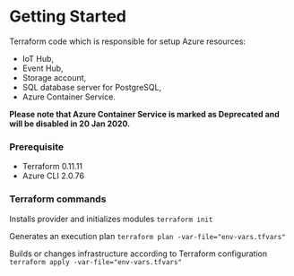 # Getting Started
Terraform code which is responsible for setup Azure resources:
* IoT Hub,
* Event Hub,
* Storage account,
* SQL database server for PostgreSQL,
* Azure Container Service.

**Please note that Azure Container Service is marked as Deprecated and will be disabled in 20 Jan 2020.**

### Prerequisite
* Terraform 0.11.11
* Azure CLI 2.0.76

### Terraform commands
Installs provider and initializes modules
```terraform init```

Generates an execution plan
```terraform plan -var-file="env-vars.tfvars"```

Builds or changes infrastructure according to Terraform configuration
```terraform apply -var-file="env-vars.tfvars"```

